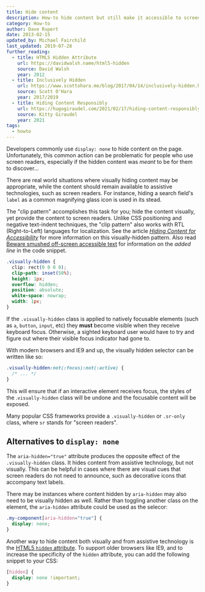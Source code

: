 ```yaml
---
title: Hide content
description: How-to hide content but still make it accessible to screen readers.
category: How-to
author: Dave Rupert
date: 2013-02-15
updated_by: Michael Fairchild
last_updated: 2019-07-28
further_reading:
  - title: HTML5 Hidden Attribute
    url: https://davidwalsh.name/html5-hidden
    source: David Walsh
    year: 2012
  - title: Inclusively Hidden
    url: https://www.scottohara.me/blog/2017/04/14/inclusively-hidden.html
    source: Scott O'Hara
    year: 2017/2019
  - title: Hiding Content Responsibly
    url: https://hugogiraudel.com/2021/02/17/hiding-content-responsibly/
    source: Kitty Giraudel
    year: 2021
tags:
  - howto
---
```


Developers commonly use `display: none` to hide content on the page. Unfortunately, this common action can be problematic for people who use screen readers, especially if the hidden content was *meant* to be for them to discover...

There are real world situations where visually hiding content may be appropriate, while the content should remain available to assistive technologies, such as screen readers. For instance, hiding a search field's `label` as a common magnifying glass icon is used in its stead.

The "clip pattern" accomplishes this task for you; hide the content visually, yet provide the content to screen readers. Unlike CSS positioning and negative text-indent techniques, the "clip pattern" also works with RTL (Right-to-Left) languages for localization. See the article *[Hiding Content for Accessibility](https://snook.ca/archives/html_and_css/hiding-content-for-accessibility)* for more information on this visually-hidden pattern. Also read [Beware smushed off-screen accessible text](https://medium.com/@jessebeach/beware-smushed-off-screen-accessible-text-5952a4c2cbfe) for information on the *added line* in the code snippet.

```css
.visually-hidden {
  clip: rect(0 0 0 0);
  clip-path: inset(50%);
  height: 1px;
  overflow: hidden;
  position: absolute;
  white-space: nowrap;
  width: 1px;
}
```

If the `.visually-hidden` class is applied to natively focusable elements (such as `a`, `button`, `input`, etc) they **must** become visible when they receive keyboard focus. Otherwise, a sighted keyboard user would have to try and figure out where their visible focus indicator had gone to.

With modern browsers and IE9 and up, the visually hidden selector can be written like so:

```css
.visually-hidden:not(:focus):not(:active) {
  /* ... */
}
```

This will ensure that if an interactive element receives focus, the styles of the .`visually-hidden` class will be undone and the focusable content will be exposed.

Many popular CSS frameworks provide a `.visually-hidden` or `.sr-only` class, where `sr` stands for "screen readers".


## Alternatives to `display: none`

The `aria-hidden="true"` attribute produces the opposite effect of the `.visually-hidden` class. It hides content from assistive technology, but not visually. This can be helpful in cases where there are visual cues that screen readers do not need to announce, such as decorative icons that accompany text labels.

There may be instances where content hidden by `aria-hidden` may also need to be visually hidden as well. Rather than toggling another class on the element, the `aria-hidden` attribute could be used as the selecor:

```css
.my-component[aria-hidden="true"] {
  display: none;
}
```

Another way to hide content both visually and from assistive technology is the [HTML5 `hidden` attribute](https://html.spec.whatwg.org/multipage/interaction.html#the-hidden-attribute). To support older browsers like IE9, and to increase the specificity of the `hidden` attribute, you can add the following snippet to your CSS:

```css
[hidden] {
  display: none !important;
}
```
